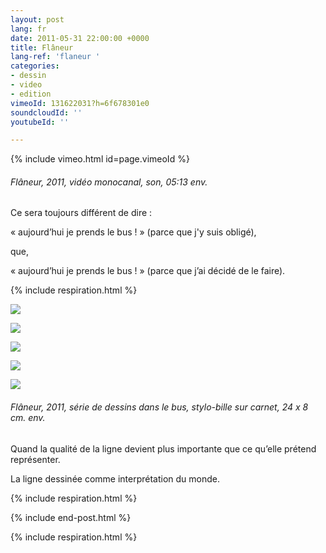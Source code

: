 ```yaml
---
layout: post
lang: fr
date: 2011-05-31 22:00:00 +0000
title: Flâneur
lang-ref: 'flaneur '
categories:
- dessin
- video
- edition
vimeoId: 131622031?h=6f678301e0
soundcloudId: ''
youtubeId: ''

---
```

{% include vimeo.html id=page.vimeoId %}

###### _Flâneur_, 2011, vidéo monocanal, son, 05:13 env.

Ce sera toujours différent de dire : 

« aujourd’hui je prends le bus ! » (parce que j'y suis obligé), 

que,

« aujourd’hui je prends le bus ! » (parce que j’ai décidé de le faire).

{% include respiration.html %}

![](/mepierdoparaver/imgs/fla007-up.jpg)

![](/mepierdoparaver/imgs/fla008-up.jpg)

![](/mepierdoparaver/imgs/fla010-up.jpg)

![](/mepierdoparaver/imgs/fla012-up.jpg)

![](/mepierdoparaver/imgs/fla014-up.jpg)

###### _Flâneur_, 2011, série de dessins dans le bus, stylo-bille sur carnet, 24 x 8 cm. env.

Quand la qualité de la ligne devient plus importante que ce qu’elle prétend représenter.

La ligne dessinée comme interprétation du monde.

{% include respiration.html %}

{% include end-post.html %}

{% include respiration.html %}